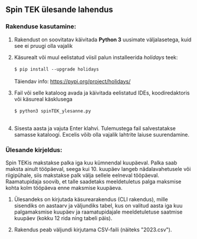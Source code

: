 ## Spin TEK ülesande lahendus


### Rakenduse kasutamine:
1. Rakendust on soovitatav käivitada **Python 3** uusimate väljalasetega, kuid see ei pruugi olla vajalik

2. Käsurealt või muul eelistatud viisil palun installeerida <em>holidays</em> teek:
    <br><br>```$ pip install --upgrade holidays```<br><br>Täiendav info: https://pypi.org/project/holidays/
3. Fail või selle kataloog avada ja käivitada eelistatud IDEs, koodiredaktoris või käsureal käsklusega
<br><br>```$ python3 spinTEK_ylesanne.py```<br><br>
4. Sisesta aasta ja vajuta Enter klahvi. Tulemustega fail salvestatakse samasse kataloogi. Excelis võib olla vajalik lahtrite laiuse suurendamine.


### Ülesande kirjeldus:

Spin TEKis makstakse palka iga kuu kümnendal kuupäeval. Palka saab maksta ainult tööpäeval, seega kui 10. kuupäev langeb nädalavahetusele või riigipühale, siis makstakse palk välja sellele eelneval tööpäeval. 
Raamatupidaja soovib, et talle saadetaks meeldetuletus palga maksmise kohta kolm tööpäeva enne maksmise kuupäeva.

1. Ülesandeks on kirjutada käsurearakendus (CLI rakendus), mille sisendiks on aastaarv ja väljundiks 
    tabel, kus on valitud aasta iga kuu palgamaksmise kuupäev ja raamatupidajale meeldetuletuse saatmise 
    kuupäev (kokku 12 rida ning tabeli päis).


2. Rakendus peab väljundi kirjutama CSV-faili (näiteks "2023.csv").
